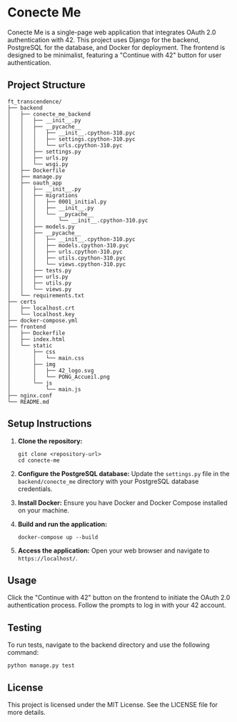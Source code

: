 # Conecte Me

Conecte Me is a single-page web application that integrates OAuth 2.0 authentication with 42. This project uses Django for the backend, PostgreSQL for the database, and Docker for deployment. The frontend is designed to be minimalist, featuring a "Continue with 42" button for user authentication.

## Project Structure

```
ft_transcendence/
├── backend
│   ├── conecte_me_backend
│   │   ├── __init__.py
│   │   ├── __pycache__
│   │   │   ├── __init__.cpython-310.pyc
│   │   │   ├── settings.cpython-310.pyc
│   │   │   └── urls.cpython-310.pyc
│   │   ├── settings.py
│   │   ├── urls.py
│   │   └── wsgi.py
│   ├── Dockerfile
│   ├── manage.py
│   ├── oauth_app
│   │   ├── __init__.py
│   │   ├── migrations
│   │   │   ├── 0001_initial.py
│   │   │   ├── __init__.py
│   │   │   └── __pycache__
│   │   │       └── __init__.cpython-310.pyc
│   │   ├── models.py
│   │   ├── __pycache__
│   │   │   ├── __init__.cpython-310.pyc
│   │   │   ├── models.cpython-310.pyc
│   │   │   ├── urls.cpython-310.pyc
│   │   │   ├── utils.cpython-310.pyc
│   │   │   └── views.cpython-310.pyc
│   │   ├── tests.py
│   │   ├── urls.py
│   │   ├── utils.py
│   │   └── views.py
│   └── requirements.txt
├── certs
│   ├── localhost.crt
│   └── localhost.key
├── docker-compose.yml
├── frontend
│   ├── Dockerfile
│   ├── index.html
│   └── static
│       ├── css
│       │   └── main.css
│       ├── img
│       │   ├── 42_logo.svg
│       │   └── PONG_Accueil.png
│       └── js
│           └── main.js
├── nginx.conf
└── README.md
```

## Setup Instructions

1. **Clone the repository:**
   ```
   git clone <repository-url>
   cd conecte-me
   ```

2. **Configure the PostgreSQL database:**
   Update the `settings.py` file in the `backend/conecte_me` directory with your PostgreSQL database credentials.

3. **Install Docker:**
   Ensure you have Docker and Docker Compose installed on your machine.

4. **Build and run the application:**
   ```
   docker-compose up --build
   ```

5. **Access the application:**
   Open your web browser and navigate to `https://localhost/`.

## Usage

Click the "Continue with 42" button on the frontend to initiate the OAuth 2.0 authentication process. Follow the prompts to log in with your 42 account.

## Testing

To run tests, navigate to the backend directory and use the following command:
```
python manage.py test
```

## License

This project is licensed under the MIT License. See the LICENSE file for more details.